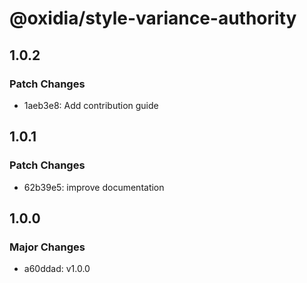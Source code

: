 # @oxidia/style-variance-authority

## 1.0.2

### Patch Changes

- 1aeb3e8: Add contribution guide

## 1.0.1

### Patch Changes

- 62b39e5: improve documentation

## 1.0.0

### Major Changes

- a60ddad: v1.0.0
